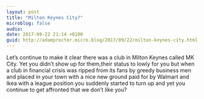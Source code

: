 ```yaml
---
layout: post
title: "Milton Keynes City?"
microblog: false
audio: 
date: 2017-09-22 21:14 +0100
guid: http://adamprocter.micro.blog/2017/09/22/milton-keynes-city.html
---
```

Let’s continue to make it clear there was a club in Milton Keynes called MK City. Yet you didn’t show up for them,their status to lowly for you but when a club in financial crisis was ripped from its fans by greedy business men and placed in your town with a nice new ground paid for by Walmart and Ikea with a league position you suddenly started to turn up and yet you continue to get affronted that we don’t like you?
